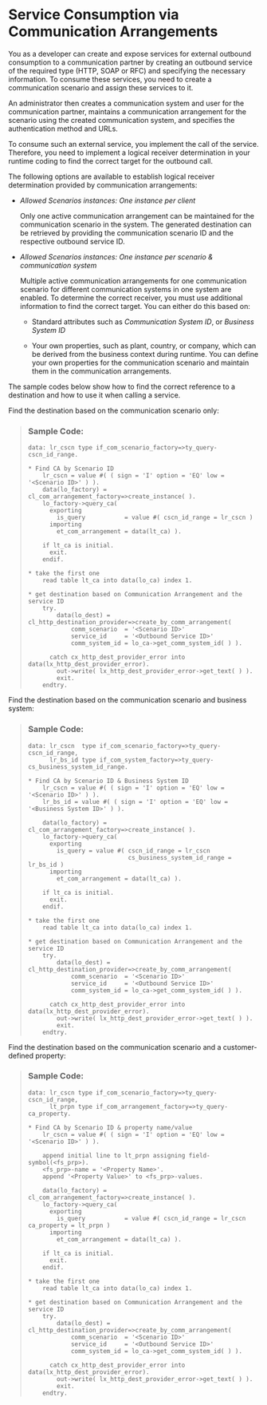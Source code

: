 <!-- loio86aece6b6a154075b3d30eee54d35abd -->

# Service Consumption via Communication Arrangements

You as a developer can create and expose services for external outbound consumption to a communication partner by creating an outbound service of the required type \(HTTP, SOAP or RFC\) and specifying the necessary information. To consume these services, you need to create a communication scenario and assign these services to it.

An administrator then creates a communication system and user for the communication partner, maintains a communication arrangement for the scenario using the created communication system, and specifies the authentication method and URLs.

To consume such an external service, you implement the call of the service. Therefore, you need to implement a logical receiver determination in your runtime coding to find the correct target for the outbound call.

The following options are available to establish logical receiver determination provided by communication arrangements:

-   *Allowed Scenarios instances: One instance per client*

    Only one active communication arrangement can be maintained for the communication scenario in the system. The generated destination can be retrieved by providing the communication scenario ID and the respective outbound service ID.

-   *Allowed Scenarios instances: One instance per scenario & communication system*

    Multiple active communication arrangements for one communication scenario for different communication systems in one system are enabled. To determine the correct receiver, you must use additional information to find the correct target. You can either do this based on:

    -   Standard attributes such as *Communication System ID*, or *Business System ID*

    -   Your own properties, such as plant, country, or company, which can be derived from the business context during runtime. You can define your own properties for the communication scenario and maintain them in the communication arrangements.



The sample codes below show how to find the correct reference to a destination and how to use it when calling a service.



Find the destination based on the communication scenario only:

> ### Sample Code:  
> ```
> data: lr_cscn type if_com_scenario_factory=>ty_query-cscn_id_range.
> 
> * Find CA by Scenario ID
>     lr_cscn = value #( ( sign = 'I' option = 'EQ' low = '<Scenario ID>' ) ).
>     data(lo_factory) = cl_com_arrangement_factory=>create_instance( ).
>     lo_factory->query_ca(
>       exporting
>         is_query           = value #( cscn_id_range = lr_cscn )
>       importing
>         et_com_arrangement = data(lt_ca) ).
> 
>     if lt_ca is initial.
>       exit.
>     endif.
> 
> * take the first one
>     read table lt_ca into data(lo_ca) index 1.
> 
> * get destination based on Communication Arrangement and the service ID
>     try.
>         data(lo_dest) = cl_http_destination_provider=>create_by_comm_arrangement(
>             comm_scenario  = '<Scenario ID>'
>             service_id     = '<Outbound Service ID>'
>             comm_system_id = lo_ca->get_comm_system_id( ) ).
>                 
>       catch cx_http_dest_provider_error into data(lx_http_dest_provider_error).
>         out->write( lx_http_dest_provider_error->get_text( ) ).
>         exit.       
>     endtry.
> 
> ```



Find the destination based on the communication scenario and business system:

> ### Sample Code:  
> ```
> data: lr_cscn  type if_com_scenario_factory=>ty_query-cscn_id_range,
>       lr_bs_id type if_com_system_factory=>ty_query-cs_business_system_id_range.
> 
> * Find CA by Scenario ID & Business System ID
>     lr_cscn = value #( ( sign = 'I' option = 'EQ' low = '<Scenario ID>' ) ).
>     lr_bs_id = value #( ( sign = 'I' option = 'EQ' low = '<Business System ID>' ) ).
> 
>     data(lo_factory) = cl_com_arrangement_factory=>create_instance( ).
>     lo_factory->query_ca(
>       exporting
>         is_query = value #( cscn_id_range = lr_cscn 
>                             cs_business_system_id_range = lr_bs_id )
>       importing
>         et_com_arrangement = data(lt_ca) ).
> 
>     if lt_ca is initial.
>       exit.
>     endif.
> 
> * take the first one
>     read table lt_ca into data(lo_ca) index 1.
> 
> * get destination based on Communication Arrangement and the service ID
>     try.
>         data(lo_dest) = cl_http_destination_provider=>create_by_comm_arrangement(
>             comm_scenario  = '<Scenario ID>'
>             service_id     = '<Outbound Service ID>'
>             comm_system_id = lo_ca->get_comm_system_id( ) ).
> 
>       catch cx_http_dest_provider_error into data(lx_http_dest_provider_error).
>         out->write( lx_http_dest_provider_error->get_text( ) ).
>         exit.
>     endtry.
> 
> ```



Find the destination based on the communication scenario and a customer-defined property:

> ### Sample Code:  
> ```
> data: lr_cscn type if_com_scenario_factory=>ty_query-cscn_id_range,
>       lt_prpn type if_com_arrangement_factory=>ty_query-ca_property.
> 
> * Find CA by Scenario ID & property name/value
>     lr_cscn = value #( ( sign = 'I' option = 'EQ' low = '<Scenario ID>' ) ).
> 
>     append initial line to lt_prpn assigning field-symbol(<fs_prp>).
>     <fs_prp>-name = '<Property Name>'.
>     append '<Property Value>' to <fs_prp>-values.
>     
>     data(lo_factory) = cl_com_arrangement_factory=>create_instance( ).
>     lo_factory->query_ca(
>       exporting
>         is_query           = value #( cscn_id_range = lr_cscn ca_property = lt_prpn )
>       importing
>         et_com_arrangement = data(lt_ca) ).
> 
>     if lt_ca is initial.
>       exit.
>     endif.
> 
> * take the first one
>     read table lt_ca into data(lo_ca) index 1.
> 
> * get destination based on Communication Arrangement and the service ID
>     try.
>         data(lo_dest) = cl_http_destination_provider=>create_by_comm_arrangement(
>             comm_scenario  = '<Scenario ID>'
>             service_id     = '<Outbound Service ID>'
>             comm_system_id = lo_ca->get_comm_system_id( ) ).
> 
>       catch cx_http_dest_provider_error into data(lx_http_dest_provider_error).
>         out->write( lx_http_dest_provider_error->get_text( ) ).
>         exit.
>     endtry.
> 
> ```

